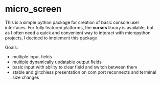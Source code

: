 # micro_screen
This is a simple python package for creation of basic console user interfaces. For fully featured platforms, the **curses** library is available, but as I often need a quick and convenient way to interact with micropython projects, I decided to implement this package

Goals:
- multiple input fields
- multiple dynamically updatable output fields
- basic input with ability to clear field and switch between them
- stable and glitchless presentation on com port reconnects and terminal size changes

